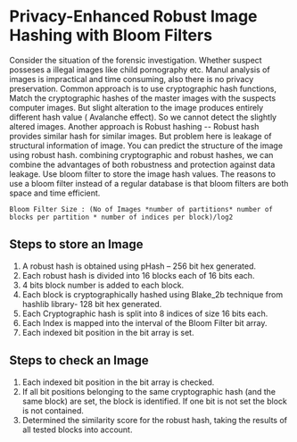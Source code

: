 # Privacy-Enhanced Robust Image Hashing with Bloom Filters

Consider the situation of the forensic investigation. Whether suspect posseses a illegal images like child pornography etc. Manul analysis of images is impractical and time consuming, also there is no privacy preservation. Common approach is to use cryptographic hash functions, Match the cryptographic hashes of the master images with the suspects computer images. But slight alteration to the image produces entirely different hash value ( Avalanche effect). So we cannot detect the slightly altered images. Another approach is Robust hashing -- Robust hash provides similar hash for similar images. But problem here is leakage of structural information of image. You can predict the structure of the image using robust hash.    combining cryptographic and robust hashes, we can combine the advantages of both robustness and protection against data leakage.  Use bloom filter to store the image hash values. The reasons to use a bloom filter instead of a regular database is that bloom filters are both space and time efficient. 

```Bloom Filter Size : (No of Images *number of partitions* number of blocks per partition * number of indices per block)/log2```

## Steps to store an Image
1. A robust hash is obtained using pHash – 256 bit hex generated.
2. Each robust hash is divided into 16 blocks each of 16 bits each.
3. 4 bits block number is added to each block.
4. Each block is cryptographically hashed using Blake_2b technique from hashlib library- 128 bit hex generated.
5. Each Cryptographic hash is split into 8 indices of size 16 bits each.
6. Each Index is mapped into the interval of the Bloom Filter bit array.
7. Each indexed bit position in the bit array is set.

## Steps to check an Image
1. Each indexed bit position in the bit array is checked.
2. If all bit positions belonging to the same cryptographic hash (and the same block) are set, the block is identified. If one bit is not set the block is not contained.
3. Determined the similarity score for the robust hash, taking the results of all tested blocks into account.



